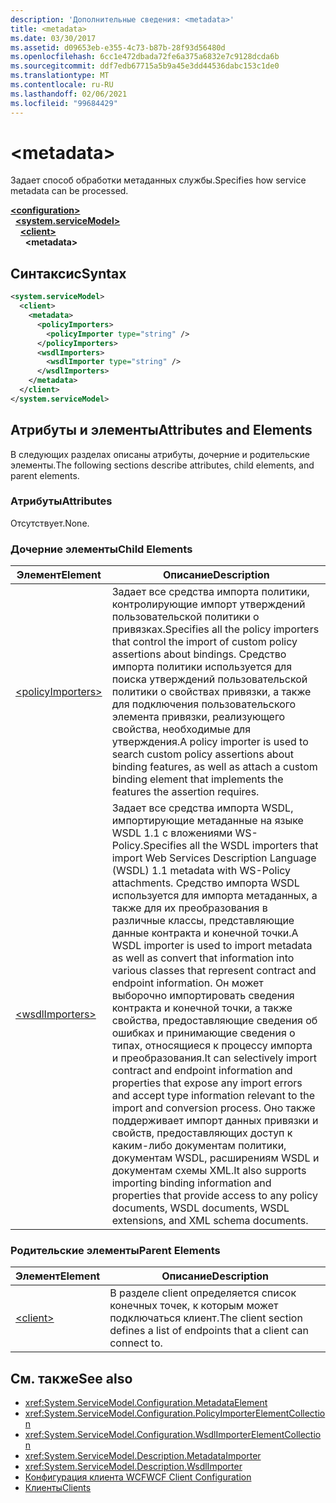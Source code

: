 ```yaml
---
description: 'Дополнительные сведения: <metadata>'
title: <metadata>
ms.date: 03/30/2017
ms.assetid: d09653eb-e355-4c73-b87b-28f93d56480d
ms.openlocfilehash: 6cc1e472dbada72fe6a375a6832e7c9128dcda6b
ms.sourcegitcommit: ddf7edb67715a5b9a45e3dd44536dabc153c1de0
ms.translationtype: MT
ms.contentlocale: ru-RU
ms.lasthandoff: 02/06/2021
ms.locfileid: "99684429"
---
```

# \<metadata>

<span data-ttu-id="0fee5-102">Задает способ обработки метаданных службы.</span><span class="sxs-lookup"><span data-stu-id="0fee5-102">Specifies how service metadata can be processed.</span></span>  
  
[**\<configuration>**](../configuration-element.md)\
&nbsp;&nbsp;[**\<system.serviceModel>**](system-servicemodel.md)\
&nbsp;&nbsp;&nbsp;&nbsp;[**\<client>**](client.md)\
&nbsp;&nbsp;&nbsp;&nbsp;&nbsp;&nbsp;**\<metadata>**  
  
## <a name="syntax"></a><span data-ttu-id="0fee5-103">Синтаксис</span><span class="sxs-lookup"><span data-stu-id="0fee5-103">Syntax</span></span>  
  
```xml  
<system.serviceModel>
  <client>
    <metadata>
      <policyImporters>
        <policyImporter type="string" />
      </policyImporters>
      <wsdlImporters>
        <wsdlImporter type="string" />
      </wsdlImporters>
    </metadata>
  </client>
</system.serviceModel>
```  
  
## <a name="attributes-and-elements"></a><span data-ttu-id="0fee5-104">Атрибуты и элементы</span><span class="sxs-lookup"><span data-stu-id="0fee5-104">Attributes and Elements</span></span>  

 <span data-ttu-id="0fee5-105">В следующих разделах описаны атрибуты, дочерние и родительские элементы.</span><span class="sxs-lookup"><span data-stu-id="0fee5-105">The following sections describe attributes, child elements, and parent elements.</span></span>  
  
### <a name="attributes"></a><span data-ttu-id="0fee5-106">Атрибуты</span><span class="sxs-lookup"><span data-stu-id="0fee5-106">Attributes</span></span>  

 <span data-ttu-id="0fee5-107">Отсутствует.</span><span class="sxs-lookup"><span data-stu-id="0fee5-107">None.</span></span>  
  
### <a name="child-elements"></a><span data-ttu-id="0fee5-108">Дочерние элементы</span><span class="sxs-lookup"><span data-stu-id="0fee5-108">Child Elements</span></span>  
  
|<span data-ttu-id="0fee5-109">Элемент</span><span class="sxs-lookup"><span data-stu-id="0fee5-109">Element</span></span>|<span data-ttu-id="0fee5-110">Описание</span><span class="sxs-lookup"><span data-stu-id="0fee5-110">Description</span></span>|  
|-------------|-----------------|  
|[\<policyImporters>](policyimporters.md)|<span data-ttu-id="0fee5-111">Задает все средства импорта политики, контролирующие импорт утверждений пользовательской политики о привязках.</span><span class="sxs-lookup"><span data-stu-id="0fee5-111">Specifies all the policy importers that control the import of custom policy assertions about bindings.</span></span> <span data-ttu-id="0fee5-112">Средство импорта политики используется для поиска утверждений пользовательской политики о свойствах привязки, а также для подключения пользовательского элемента привязки, реализующего свойства, необходимые для утверждения.</span><span class="sxs-lookup"><span data-stu-id="0fee5-112">A policy importer is used to search custom policy assertions about binding features, as well as attach a custom binding element that implements the features the assertion requires.</span></span>|  
|[\<wsdlImporters>](wsdlimporters.md)|<span data-ttu-id="0fee5-113">Задает все средства импорта WSDL, импортирующие метаданные на языке WSDL 1.1 с вложениями WS-Policy.</span><span class="sxs-lookup"><span data-stu-id="0fee5-113">Specifies all the WSDL importers that import Web Services Description Language (WSDL) 1.1 metadata with WS-Policy attachments.</span></span> <span data-ttu-id="0fee5-114">Средство импорта WSDL используется для импорта метаданных, а также для их преобразования в различные классы, представляющие данные контракта и конечной точки.</span><span class="sxs-lookup"><span data-stu-id="0fee5-114">A WSDL importer is used to import metadata as well as convert that information into various classes that represent contract and endpoint information.</span></span> <span data-ttu-id="0fee5-115">Он может выборочно импортировать сведения контракта и конечной точки, а также свойства, предоставляющие сведения об ошибках и принимающие сведения о типах, относящиеся к процессу импорта и преобразования.</span><span class="sxs-lookup"><span data-stu-id="0fee5-115">It can selectively import contract and endpoint information and properties that expose any import errors and accept type information relevant to the import and conversion process.</span></span> <span data-ttu-id="0fee5-116">Оно также поддерживает импорт данных привязки и свойств, предоставляющих доступ к каким-либо документам политики, документам WSDL, расширениям WSDL и документам схемы XML.</span><span class="sxs-lookup"><span data-stu-id="0fee5-116">It also supports importing binding information and properties that provide access to any policy documents, WSDL documents, WSDL extensions, and XML schema documents.</span></span>|  
  
### <a name="parent-elements"></a><span data-ttu-id="0fee5-117">Родительские элементы</span><span class="sxs-lookup"><span data-stu-id="0fee5-117">Parent Elements</span></span>  
  
|<span data-ttu-id="0fee5-118">Элемент</span><span class="sxs-lookup"><span data-stu-id="0fee5-118">Element</span></span>|<span data-ttu-id="0fee5-119">Описание</span><span class="sxs-lookup"><span data-stu-id="0fee5-119">Description</span></span>|  
|-------------|-----------------|  
|[\<client>](client.md)|<span data-ttu-id="0fee5-120">В разделе client определяется список конечных точек, к которым может подключаться клиент.</span><span class="sxs-lookup"><span data-stu-id="0fee5-120">The client section defines a list of endpoints that a client can connect to.</span></span>|  
  
## <a name="see-also"></a><span data-ttu-id="0fee5-121">См. также</span><span class="sxs-lookup"><span data-stu-id="0fee5-121">See also</span></span>

- <xref:System.ServiceModel.Configuration.MetadataElement>
- <xref:System.ServiceModel.Configuration.PolicyImporterElementCollection>
- <xref:System.ServiceModel.Configuration.WsdlImporterElementCollection>
- <xref:System.ServiceModel.Description.MetadataImporter>
- <xref:System.ServiceModel.Description.WsdlImporter>
- [<span data-ttu-id="0fee5-122">Конфигурация клиента WCF</span><span class="sxs-lookup"><span data-stu-id="0fee5-122">WCF Client Configuration</span></span>](../../../wcf/feature-details/client-configuration.md)
- [<span data-ttu-id="0fee5-123">Клиенты</span><span class="sxs-lookup"><span data-stu-id="0fee5-123">Clients</span></span>](../../../wcf/feature-details/clients.md)
